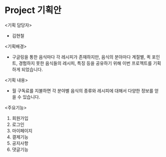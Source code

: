 # Project 기획안

<기획 담당자>
- 김현철

<기획배경>
- 구글링을 통한 음식마다 각 레시피가 존재하지만, 음식의 분야마다 계절별, 퀵 포인트, 경험하지 못한 음식들의 레시피, 특징 등을 공유하기 위해 이번 프로젝트를 기획하게 되었습니다.

<기획 내용>
- 월 구독료를 지불하면 각 분야별 음식의 종류와 레시피에 대해서 다양한 정보를 얻을 수 있습니다.

<주요기능>
1. 회원가입
2. 로그인
3. 마이페이지
4. 결제기능
5. 공지사항
6. 댓글기능
